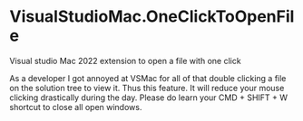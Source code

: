 # VisualStudioMac.OneClickToOpenFile
Visual studio Mac 2022 extension to open a file with one click

As a developer I got annoyed at VSMac for all of that double clicking a file on the solution tree to view it. Thus this feature. It will reduce your mouse clicking drastically during the day. Please do learn your CMD + SHIFT + W shortcut to close all open windows.
